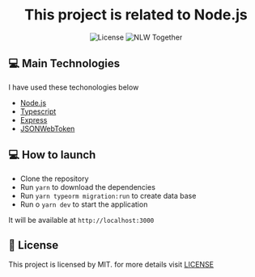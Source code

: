 <h1 align="center">This project is related to Node.js </h1>

<p align="center">
  <img alt="License" src="https://img.shields.io/static/v1?label=license&message=MIT&color=8257E5&labelColor=000000">

  <img src="https://img.shields.io/static/v1?label=NLW&message=Together&color=8257E5&labelColor=000000" alt="NLW Together" />
</p>

## 💻  Main Technologies

I have used these techonologies below

- [Node.js](https://nodejs.org/en/)
- [Typescript](https://www.typescriptlang.org/)
- [Express](https://expressjs.com/pt-br/)
- [JSONWebToken](https://github.com/auth0/node-jsonwebtoken#readme)

## 💻 How to launch

- Clone the repository
- Run `yarn` to download the dependencies
- Run `yarn typeorm migration:run` to create data base
- Run o `yarn dev` to start the application

It will be available at `http://localhost:3000`

## 📄 License

This project is licensed by MIT. for more details visit [LICENSE](LICENSE.md)